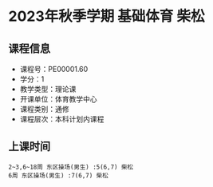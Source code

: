 # 2023年秋季学期 基础体育 柴松






## 课程信息

- 课程号：PE00001.60
- 学分：1
- 教学类型：理论课
- 开课单位：体育教学中心
- 课程类别：通修
- 课程层次：本科计划内课程

## 上课时间

```
2~3,6~18周 东区操场(男生) :5(6,7) 柴松
6周 东区操场(男生) :7(6,7) 柴松
```

